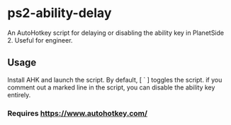# ps2-ability-delay
An AutoHotkey script for delaying or disabling the ability key in PlanetSide 2. Useful for engineer.

## Usage
Install AHK and launch the script. By default, [ ` ] toggles the script.
if you comment out a marked line in the script, you can disable the ability key entirely.

### Requires https://www.autohotkey.com/
